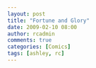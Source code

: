 ```yaml
---
layout: post
title: "Fortune and Glory"
date: 2009-02-10 08:00
author: rcadmin
comments: true
categories: [Comics]
tags: [ashley, rc]
---
```

<a href="http://bitsmack.com/wp/2009/02/10/fortune-and-glory"><img src="http://dl.bitsmack.com/uploads/2009/02/20090210.jpg" alt="" title="in bed." class="alignnone size-full wp-image-1571" /></a>
